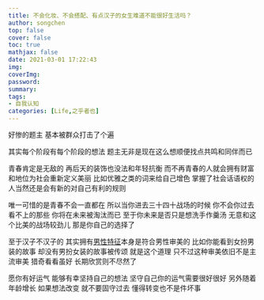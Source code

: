 ```yaml
---
title: 不会化妆、不会搭配、有点汉子的女生难道不能很好生活吗？
author: songchen
top: false
cover: false
toc: true
mathjax: false
date: 2021-03-01 17:22:43
img:
coverImg:
password:
summary:
tags:
- 自我认知
categories: [Life,之乎者也]
---
```


好惨的题主 基本被群众打击了个遍

其实每个阶段有每个阶段的想法 题主无非是现在这么想顺便找点共鸣和同伴而已

青春肯定是无敌的 再后天的装饰也没法和年轻抗衡 而不再青春的人就会拥有财富和地位为社会重新定义美丽 比如优雅之类的词来给自己增色 掌握了社会话语权的人当然还是会有新的对自己有利的规则

唯一可惜的是青春不会一直都在 所以当你进去三十四十战场的时候 你不会你过去看不上的那些 你将在未来被淘汰而已 至于你未来是否只是想洗手作羹汤 无意和这个比美的战场较劲儿 那是你自己的选择了

至于汉子不汉子的 其实拥有[男性特征](https://www.zhihu.com/search?q=%E7%94%B7%E6%80%A7%E7%89%B9%E5%BE%81&search_source=Entity&hybrid_search_source=Entity&hybrid_search_extra=%7B%22sourceType%22%3A%22answer%22%2C%22sourceId%22%3A58237212%7D)本身是符合男性审美的 比如你能看到女扮男装的故事 却没有男扮女装的故事被传颂 就是这个道理 只不过这种审美依旧不是主流审美 猎奇看看虽好 长期欣赏则不尽然了

愿你有好运气 能够有幸坚持自己的想法 坚守自己你的运气需要很好很好 另外随着年龄增长 如果想法改变 就不要固守过去 懂得转变也不是件坏事